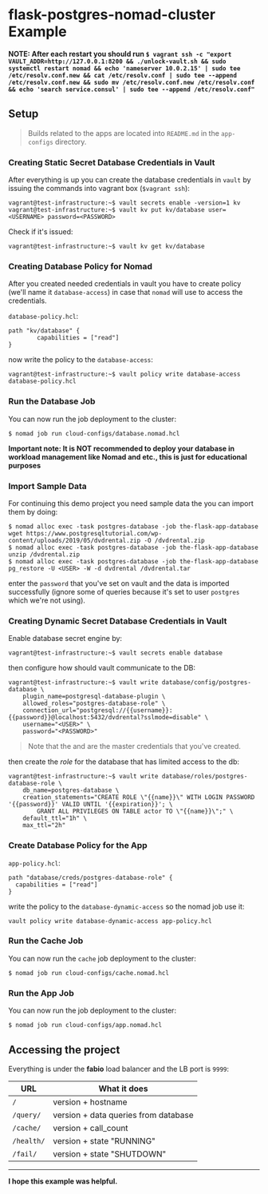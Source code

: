 # flask-postgres-nomad-cluster Example


**NOTE: After each restart you should run `$ vagrant ssh -c "export VAULT_ADDR=http://127.0.0.1:8200 && ./unlock-vault.sh && sudo systemctl restart nomad && echo 'nameserver 10.0.2.15' | sudo tee /etc/resolv.conf.new && cat /etc/resolv.conf | sudo tee --append /etc/resolv.conf.new && sudo mv /etc/resolv.conf.new /etc/resolv.conf && echo 'search service.consul' | sudo tee --append /etc/resolv.conf"`**
## Setup

> Builds related to the apps are located into `README.md` in the `app-configs` directory.

### Creating Static Secret Database Credentials in Vault

After everything is up you can create the database credentials in `vault` by issuing the commands into vagrant box (`$vagrant ssh`):
```
vagrant@test-infrastructure:~$ vault secrets enable -version=1 kv
vagrant@test-infrastructure:~$ vault kv put kv/database user=<USERNAME> password=<PASSWORD>
```

Check if it's issued:
```
vagrant@test-infrastructure:~$ vault kv get kv/database
```

### Creating Database Policy for Nomad

After you created needed credentials in vault you have to create policy (we'll name it `database-access`) in case that `nomad` will use to access the credentials.

`database-policy.hcl`:
```
path "kv/database" {
        capabilities = ["read"]
}
```

now write the policy to the `database-access`:
```
vagrant@test-infrastructure:~$ vault policy write database-access database-policy.hcl
```

### Run the Database Job

You can now run the job deployment to the cluster:
```
$ nomad job run cloud-configs/database.nomad.hcl
```
**Important note: It is NOT recommended to deploy your database in workload management like Nomad and etc., this is just for educational purposes**


### Import Sample Data

For continuing this demo project you need sample data the you can import them by doing:
```
$ nomad alloc exec -task postgres-database -job the-flask-app-database wget https://www.postgresqltutorial.com/wp-content/uploads/2019/05/dvdrental.zip -O /dvdrental.zip
$ nomad alloc exec -task postgres-database -job the-flask-app-database unzip /dvdrental.zip
$ nomad alloc exec -task postgres-database -job the-flask-app-database pg_restore -U <USER> -W -d dvdrental /dvdrental.tar
```
enter the `password` that you've set on vault and the data is imported successfully (ignore some of queries because it's set to user `postgres` which we're not using).

### Creating Dynamic Secret Database Credentials in Vault 

Enable database secret engine by:
```
vagrant@test-infrastructure:~$ vault secrets enable database
```

then configure how should vault communicate to the DB:
```
vagrant@test-infrastructure:~$ vault write database/config/postgres-database \
    plugin_name=postgresql-database-plugin \
    allowed_roles="postgres-database-role" \
    connection_url="postgresql://{{username}}:{{password}}@localhost:5432/dvdrental?sslmode=disable" \
    username="<USER>" \
    password="<PASSWORD>"
```
> Note that the _<USER>_ and _<PASSWORD>_ are the master credentials that you've created.

then create the _role_ for the database that has limited access to the db:
```
vagrant@test-infrastructure:~$ vault write database/roles/postgres-database-role \
    db_name=postgres-database \
    creation_statements="CREATE ROLE \"{{name}}\" WITH LOGIN PASSWORD '{{password}}' VALID UNTIL '{{expiration}}'; \
        GRANT ALL PRIVILEGES ON TABLE actor TO \"{{name}}\";" \
    default_ttl="1h" \
    max_ttl="2h"
```

### Create Database Policy for the App

`app-policy.hcl`:
```
path "database/creds/postgres-database-role" {
  capabilities = ["read"]
}
```

write the policy to the `database-dynamic-access` so the nomad job use it:
```
vault policy write database-dynamic-access app-policy.hcl
```

### Run the Cache Job

You can now run the `cache` job deployment to the cluster:
```
$ nomad job run cloud-configs/cache.nomad.hcl
```

### Run the App Job

You can now run the job deployment to the cluster:
```
$ nomad job run cloud-configs/app.nomad.hcl
```

## Accessing the project

Everything is under the **fabio** load balancer and the LB port is `9999`:

| URL        | What it does                         |
| ---------- | ------------------------------------ |
| `/`        | version + hostname                   |
| `/query/`  | version + data queries from database |
| `/cache/`  | version + call_count                 |
| `/health/` | version + state "RUNNING"            |
| `/fail/`   | version + state "SHUTDOWN"           |

---

**I hope this example was helpful.**